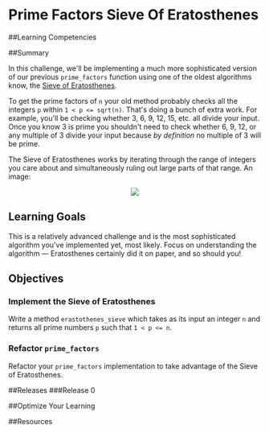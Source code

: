 # Prime Factors Sieve Of Eratosthenes

##Learning Competencies

##Summary

In this challenge, we'll be implementing a much more sophisticated version of our previous `prime_factors` function using one of the oldest algorithms know, the [Sieve of Eratosthenes](http://en.wikipedia.org/wiki/Sieve_of_Eratosthenes).

To get the prime factors of `n` your old method probably checks all the integers `p` within `1 < p <= sqrt(n)`. That's doing a bunch of extra work. For example, you'll be checking whether 3, 6, 9, 12, 15, etc. all divide your input. Once you know 3 is prime you shouldn't need to check whether 6, 9, 12, or any multiple of 3 divide your input because *by definition* no multiple of 3 will be prime.

The Sieve of Eratosthenes works by iterating through the range of integers you care about and simultaneously ruling out large parts of that range. An image:

<p style="text-align:center">
<img src="http://upload.wikimedia.org/wikipedia/commons/b/b9/Sieve_of_Eratosthenes_animation.gif">
</p>

## Learning Goals

This is a relatively advanced challenge and is the most sophisticated algorithm you've implemented yet, most likely. Focus on understanding the algorithm &mdash; Eratosthenes certainly did it on paper, and so should you!

## Objectives

### Implement the Sieve of Eratosthenes

Write a method `erastothenes_sieve` which takes as its input an integer `n` and returns all prime numbers `p` such that `1 < p <= n`.

### Refactor `prime_factors`

Refactor your `prime_factors` implementation to take advantage of the Sieve of Eratosthenes.

##Releases
###Release 0

##Optimize Your Learning

##Resources
